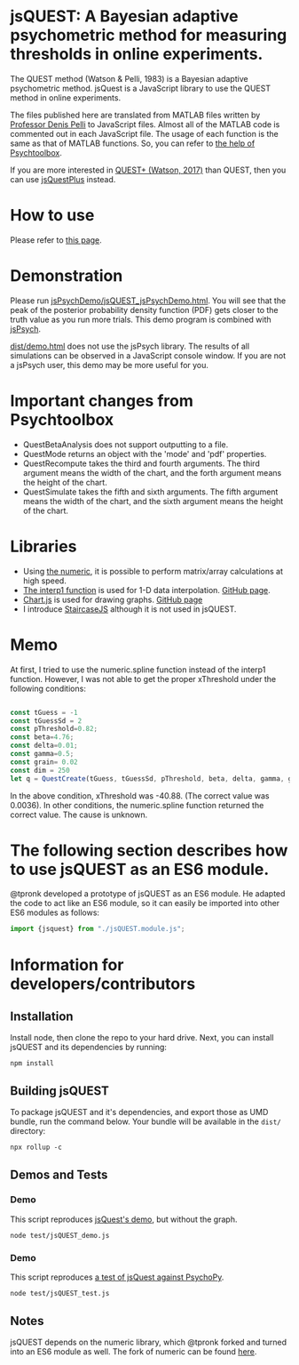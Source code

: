 # jsQUEST: A Bayesian adaptive psychometric method for measuring thresholds in online experiments.

The QUEST method (Watson & Pelli, 1983) is a Bayesian adaptive psychometric method. jsQuest is a JavaScript library to use the QUEST method in online experiments.

The files published here are translated from MATLAB files written by [Professor Denis Pelli](https://as.nyu.edu/faculty/denis-pelli.html) to JavaScript files. Almost all of the MATLAB code is commented out in each JavaScript file. The usage of each function is the same as that of MATLAB functions. So, you can refer to [the help of Psychtoolbox](http://psychtoolbox.org/docs/Quest).

If you are more interested in [QUEST+ (Watson, 2017)](https://jov.arvojournals.org/article.aspx?articleid=2611972) than QUEST, then you can use [jsQuestPlus](https://github.com/kurokida/jsQuestPlus) instead.

# How to use
Please refer to [this page](https://kurokida.github.io/jsQUEST/).

# Demonstration

Please run [jsPsychDemo/jsQUEST_jsPsychDemo.html](https://www.hes.kyushu-u.ac.jp/~kurokid/QUEST/jsPsychDemo/jsQUEST_jsPsychDemo.html). You will see that the peak of the posterior probability density function (PDF) gets closer to the truth value as you run more trials. This demo program is combined with [jsPsych](https://www.jspsych.org/).

[dist/demo.html](https://www.hes.kyushu-u.ac.jp/~kurokid/QUEST/dist/demo.html) does not use the jsPsych library. The results of all simulations can be observed in a JavaScript console window. If you are not a jsPsych user, this demo may be more useful for you.

# Important changes from Psychtoolbox
- QuestBetaAnalysis does not support outputting to a file.
- QuestMode returns an object with the 'mode' and 'pdf' properties.
- QuestRecompute takes the third and fourth arguments. The third argument means the width of the chart, and the forth argument means the height of the chart.
- QuestSimulate takes the fifth and sixth arguments. The fifth argument means the width of the chart, and the sixth argument means the height of the chart.

# Libraries
- Using [the numeric](https://github.com/sloisel/numeric), it is possible to perform matrix/array calculations at high speed.
- [The interp1 function](https://www.npmjs.com/package/interp1) is used for 1-D data interpolation. [GitHub page](https://github.com/Symmetronic/interp1).
- [Chart.js](https://www.chartjs.org/) is used for drawing graphs. [GitHub page](https://github.com/chartjs/Chart.js)
- I introduce [StaircaseJS](https://github.com/hadrienj/StaircaseJS) although it is not used in jsQUEST.

# Memo
At first, I tried to use the numeric.spline function instead of the interp1 function. However, I was not able to get the proper xThreshold under the following conditions:

```javascript

const tGuess = -1
const tGuessSd = 2
const pThreshold=0.82;
const beta=4.76;
const delta=0.01;
const gamma=0.5;
const grain= 0.02
const dim = 250
let q = QuestCreate(tGuess, tGuessSd, pThreshold, beta, delta, gamma, grain, grain*dim, 1);

```

In the above condition, xThreshold was -40.88. (The correct value was 0.0036). In other conditions, the numeric.spline function returned the correct value. The cause is unknown.

# The following section describes how to use jsQUEST as an ES6 module.

@tpronk developed a prototype of jsQUEST as an ES6 module. He adapted the code to act like an ES6 module, so it can easily be imported into other ES6 modules as follows:

```javascript
import {jsquest} from "./jsQUEST.module.js";
```

# Information for developers/contributors

## Installation
Install node, then clone the repo to your hard drive. Next, you can install jsQUEST and its dependencies by running:

`npm install`

## Building jsQUEST
To package jsQUEST and it's dependencies, and export those as UMD bundle, run the command below. Your bundle will be available in the `dist/` directory:

`npx rollup -c`

## Demos and Tests
### Demo
This script reproduces [jsQuest's demo](https://github.com/kurokida/jsQUEST/blob/main/jsPsychDemo/jsQUEST_jsPsychDemo.html), but without the graph.

`node test/jsQUEST_demo.js`

### Demo
This script reproduces [a test of jsQuest against PsychoPy](https://gitlab.pavlovia.org/tpronk/demo_jsquest/#testing-jsquest-against-psychopy).

`node test/jsQUEST_test.js`


## Notes
jsQUEST depends on the numeric library, which @tpronk forked and turned into an ES6 module as well. The fork of numeric can be found [here](https://github.com/tpronk/numeric).
